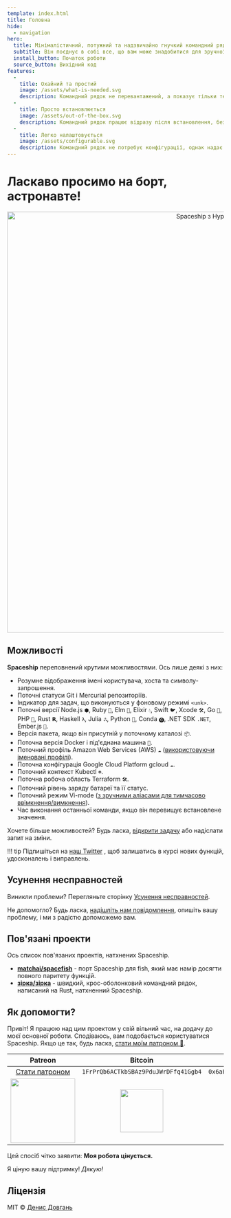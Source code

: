 ```yaml
---
template: index.html
title: Головна
hide:
  - navigation
hero:
  title: Мінімалістичний, потужний та надзвичайно гнучкий командний рядок Zsh
  subtitle: Він поєднує в собі все, що вам може знадобитися для зручної роботи без зайвих ускладнень. Неначе справжній космічний корабель.
  install_button: Початок роботи
  source_button: Вихідний код
features:
  - 
    title: Охайний та простий
    image: /assets/what-is-needed.svg
    description: Командний рядок не перевантажений, а показує тільки те, що вам потрібно в даний момент (поточна директорія, гілка git тощо).
  - 
    title: Просто встановлюється
    image: /assets/out-of-the-box.svg
    description: Командний рядок працює відразу після встановлення, без додаткової конфігурації. Встановлюйте та користуйтесь.
  - 
    title: Легко налаштовується
    image: /assets/configurable.svg
    description: Командний рядок не потребує конфігурації, однак надає зрозумілий та простий інтерфейс для налаштувань.
---
```


# Ласкаво просимо на борт, астронавте!

<p align="center">
  <img alt="Spaceship з Hyper та One Dark" src="https://user-images.githubusercontent.com/10276208/36086434-5de52ace-0ff2-11e8-8299-c67f9ab4e9bd.gif" width="980px">
</p>

## Можливості

**Spaceship** переповнений крутими можливостями. Ось лише деякі з них:

- Розумне відображення імені користувача, хоста та символу-запрошення.
- Поточні статуси Git і Mercurial репозиторіїв.
- Індикатор для задач, що виконуються у фоновому режимі `<unk>`.
- Поточні версії Node.js `⬢`, Ruby `💎`, Elm `🌳`, Elixir `💧`, Swift `🐦`, Xcode `🛠`, Go `🐹`, PHP `🐘`, Rust `𝗥`, Haskell `λ`, Julia `ஃ`, Python `🐍`, Conda `🅒`, .NET SDK `.NET`, Ember.js `🐹`.
- Версія пакета, якщо він присутній у поточному каталозі `📦`.
- Поточна версія Docker і під'єднана машина `🐳`.
- Поточний профіль Amazon Web Services (AWS) `☁️` ([використовуючи іменовані профілі](http://docs.aws.amazon.com/cli/latest/userguide/cli-multiple-profiles.html)).
- Поточна конфігурація Google Cloud Platform gcloud `☁️`.
- Поточний контекст Kubectl `☸️`.
- Поточна робоча область Terraform `🛠`.
- Поточний рівень заряду батареї та її статус.
- Поточний режим Vi-mode ([з зручними аліасами для тимчасово ввімкнення/вимкнення](./options.md#vi-mode-vi_mode)).
- Час виконання останньої команди, якщо він перевищує встановлене значення.

Хочете більше можливостей? Будь ласка, [відкрити задачу](https://github.com/denysdovhan/yspaceship-prompt/issues/new/choose) або надіслати запит на зміни.

<!-- prettier-ignore -->
!!! tip Підпишіться на [наш Twitter](//twitter.com/SpaceshipPrompt) , щоб залишатись в курсі нових функцій, удосконалень і виправлень.

## Усунення несправностей

Виникли проблеми? Перегляньте сторінку [Усунення несправностей](./troubleshooting.md).

Не допомогло? Будь ласка, [надішліть нам повідомлення](https://github.com/denysdovhan/spaceship-prompt/issues/new/choose), опишіть вашу проблему, і ми з радістю допоможемо вам.

## Пов'язані проекти

Ось список пов'язаних проектів, натхнених Spaceship.

- [**matchai/spacefish**](https://github.com/matchai/spacefish) - порт Spaceship для fish, який має намір досягти повного паритету функцій.
- [**зірка/зірка**](https://github.com/starship/starship) - швидкий, крос-оболонковий командний рядок, написаний на Rust, натхненний Spaceship.

## Як допомогти?

Привіт! Я працюю над цим проектом у свій вільний час, на додачу до моєї основної роботи. Сподіваюсь, вам подобається користуватися Spaceship. Якщо це так, будь ласка, [стати моїм патроном 🤝][patreon-url].

|            Patreon            |                                                                     Bitcoin                                                                      |                                                                     Ethereum                                                                     |
|:-----------------------------:|:------------------------------------------------------------------------------------------------------------------------------------------------:|:------------------------------------------------------------------------------------------------------------------------------------------------:|
| [Стати патроном][patreon-url] |                                                       `1FrPrQb6ACTkbSBAz9PduJWrDFfq41Ggb4`                                                       |                                                   `0x6aF39C917359897ae6969Ad682C14110afe1a0a1`                                                   |
|   <a href="https://www.patreon.com/denysdovhan"><img src="https://c5.patreon.com/external/logo/become_a_patron_button@2x.png" width="150px"></a>   | <img src="https://user-images.githubusercontent.com/3459374/33760933-1c9b81b4-dc10-11e7-8e4b-22d81f98c138.png" width="100px" /> | <img src="https://user-images.githubusercontent.com/3459374/33760932-1c7b3fb2-dc10-11e7-9774-411264d533da.png" width="100px" /> |

Цей спосіб чітко заявити: **Моя робота цінується.**

Я ціную вашу підтримку! _Дякую!_

## Ліцензія

MIT © [Денис Довгань](http://denysdovhan.com)

[patreon-url]: https://www.patreon.com/denysdovhan

[patreon-url]: https://www.patreon.com/denysdovhan
